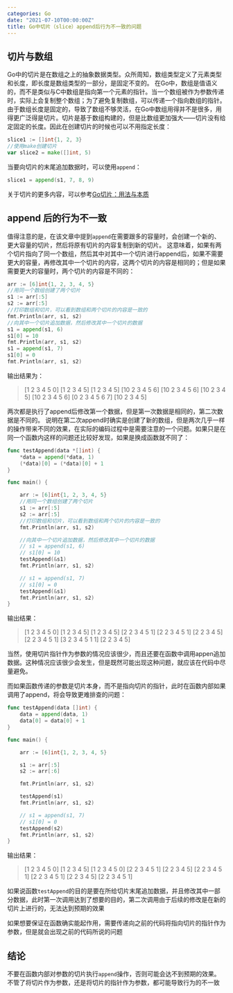 ```yaml
---
categories: Go
date: "2021-07-10T00:00:00Z"
title: Go中切片（slice）append后行为不一致的问题
---
```


## 切片与数组
Go中的切片是在数组之上的抽象数据类型。众所周知，数组类型定义了元素类型和长度，即长度是数组类型的一部分，是固定不变的。
在Go中，数组是值语义的，而不是类似与C中数组是指向第一个元素的指针。当一个数组被作为参数传递时，实际上会复制整个数组；为了避免复制数组，可以传递一个指向数组的指针。
由于数组长度是固定的，导致了数组不够灵活，在Go中数组用得并不是很多，用得更广泛得是切片。切片是基于数组构建的，但是比数组更加强大——切片没有给定固定的长度。因此在创建切片的时候也可以不用指定长度：
```Go
slice1 := []int{1, 2, 3}
//使用make创建切片
var slice2 = make([]int, 5)
```
当要向切片的末尾追加数据时，可以使用`append`：
```Go
slice1 = append(s1, 7, 8, 9)
```
关于切片的更多内容，可以参考[Go切片：用法与本质](https://blog.go-zh.org/go-slices-usage-and-internals)

## append 后的行为不一致
值得注意的是，在该文章中提到`append`在需要跟多的容量时，会创建一个新的、更大容量的切片，然后将原有切片的内容复制到新的切片。
这意味着，如果有两个切片指向了同一个数组，然后其中对其中一个切片进行append后，如果不需要更大的容量，再修改其中一个切片的内容，这两个切片的内容是相同的；但是如果需要更大的容量时，两个切片的内容是不同的：
```Go   
arr := [6]int{1, 2, 3, 4, 5}
//用同一个数组创建了两个切片
s1 := arr[:5]
s2 := arr[:5]
//打印数组和切片，可以看到数组和两个切片的内容是一致的
fmt.Println(arr, s1, s2)
//向其中一个切片追加数据，然后修改其中一个切片的数据
s1 = append(s1, 6)
s1[0] = 10
fmt.Println(arr, s1, s2)
s1 = append(s1, 7)
s1[0] = 0
fmt.Println(arr, s1, s2)
```
输出结果为：
> [1 2 3 4 5 0] [1 2 3 4 5] [1 2 3 4 5]
> [10 2 3 4 5 6] [10 2 3 4 5 6] [10 2 3 4 5]
> [10 2 3 4 5 6] [0 2 3 4 5 6 7] [10 2 3 4 5]

两次都是执行了append后修改第一个数据，但是第一次数据是相同的，第二次数据是不同的。
说明在第二次append时确实是创建了新的数组，但是两次几乎一样的操作带来不同的效果，在实际的编码过程中是需要注意的一个问题。如果只是在同一个函数内这样的问题还比较好发现，如果是换成函数就不同了：
```Go
func testAppend(data *[]int) {
	*data = append(*data, 1)
	(*data)[0] = (*data)[0] + 1
}

func main() {

	arr := [6]int{1, 2, 3, 4, 5}
	//用同一个数组创建了两个切片
	s1 := arr[:5]
	s2 := arr[:5]
	//打印数组和切片，可以看到数组和两个切片的内容是一致的
	fmt.Println(arr, s1, s2)

	//向其中一个切片追加数据，然后修改其中一个切片的数据
	// s1 = append(s1, 6)
	// s1[0] = 10
	testAppend(&s1)
	fmt.Println(arr, s1, s2)

	// s1 = append(s1, 7)
	// s1[0] = 0
	testAppend(&s1)
	fmt.Println(arr, s1, s2)
}
```
输出结果：
>[1 2 3 4 5 0] [1 2 3 4 5] [1 2 3 4 5]
>[2 2 3 4 5 1] [2 2 3 4 5 1] [2 2 3 4 5]
>[2 2 3 4 5 1] [3 2 3 4 5 1 1] [2 2 3 4 5]

当然，使用切片指针作为参数的情况应该很少，而且还要在函数中调用appen追加数据。这种情况应该很少会发生，但是既然可能出现这种问题，就应该在代码中尽量避免。

而如果函数传递的参数是切片本身，而不是指向切片的指针，此时在函数内部如果调用了append，将会导致更难排查的问题：
```Go
func testAppend(data []int) {
	data = append(data, 1)
	data[0] = data[0] + 1
}

func main() {

	arr := [6]int{1, 2, 3, 4, 5}

	s1 := arr[:5]
	s2 := arr[:6]

	fmt.Println(arr, s1, s2)

	testAppend(s1)
	fmt.Println(arr, s1, s2)

	// s1 = append(s1, 7)
	// s1[0] = 0
	testAppend(s2)
	fmt.Println(arr, s1, s2)
}
```
输出结果：
>[1 2 3 4 5 0] [1 2 3 4 5] [1 2 3 4 5 0]
>[2 2 3 4 5 1] [2 2 3 4 5] [2 2 3 4 5 1]
>[2 2 3 4 5 1] [2 2 3 4 5] [2 2 3 4 5 1]

如果说函数`testAppend`的目的是要在所给切片末尾追加数据，并且修改其中一部分数据，此时第一次调用达到了想要的目的，第二次调用由于后续的修改是在新的切片上进行的，无法达到预期的效果

如果想要保证在函数确实能起作用，需要传递向之前的代码将指向切片的指针作为参数，但是就会出现之前的代码所说的问题

## 结论
不要在函数内部对参数的切片执行`append`操作，否则可能会达不到预期的效果。不管了将切片作为参数，还是将切片的指针作为参数，都可能导致行为的不一致
